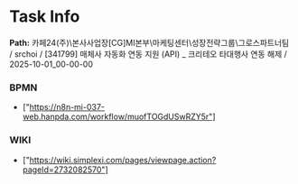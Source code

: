 # Task Info

**Path:** 카페24(주)\본사사업장\[CG]MI본부\마케팅센터\성장전략그룹\그로스파트너팀 / srchoi / [341799] 매체사 자동화 연동 지원 (API) _ 크리테오 타대행사 연동 해제 / 2025-10-01_00-00-00

### BPMN
- ["https://n8n-mi-037-web.hanpda.com/workflow/muofTOGdUSwRZY5r"]

### WIKI
- ["https://wiki.simplexi.com/pages/viewpage.action?pageId=2732082570"]

